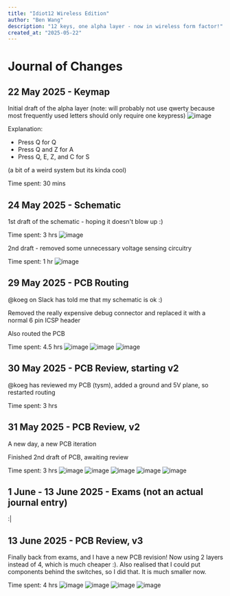 ```yaml
---
title: "Idiot12 Wireless Edition"
author: "Ben Wang"
description: "12 keys, one alpha layer - now in wireless form factor!"
created_at: "2025-05-22"
---
```


# Journal of Changes
## 22 May 2025 - Keymap
Initial draft of the alpha layer (note: will probably not use qwerty because most frequently used letters should only require one keypress)
![image](img/keymap1.png)

Explanation:
- Press Q for Q
- Press Q and Z for A
- Press Q, E, Z, and C for S

(a bit of a weird system but its kinda cool)

Time spent: 30 mins

## 24 May 2025 - Schematic
1st draft of the schematic - hoping it doesn't blow up :)

Time spent: 3 hrs
![image](img/schematicv1.png)

2nd draft - removed some unnecessary voltage sensing circuitry

Time spent: 1 hr
![image](img/schematicv2.png)

## 29 May 2025 - PCB Routing
@koeg on Slack has told me that my schematic is ok :)

Removed the really expensive debug connector and replaced it with a normal 6 pin ICSP header

Also routed the PCB

Time spent: 4.5 hrs
![image](img/pcbv1_1.png)
![image](img/pcbv1_2.png)
![image](img/pcbv1_3.png)

## 30 May 2025 - PCB Review, starting v2
@koeg has reviewed my PCB (tysm), added a ground and 5V plane, so restarted routing

Time spent: 3 hrs

## 31 May 2025 - PCB Review, v2
A new day, a new PCB iteration

Finished 2nd draft of PCB, awaiting review

Time spent: 3 hrs
![image](img/pcbv2_1.png)
![image](img/pcbv2_2.png)
![image](img/pcbv2_3.png)
![image](img/pcbv2_4.png)
![image](img/pcbv2_5.png)

## 1 June - 13 June 2025 - Exams (not an actual journal entry)
:|

## 13 June 2025 - PCB Review, v3
Finally back from exams, and I have a new PCB revision! Now using 2 layers instead of 4, which is much cheaper :). Also realised that I could put components behind the switches, so I did that. It is much smaller now.

Time spent: 4 hrs
![image](img/pcbv3_1.png)
![image](img/pcbv3_2.png)
![image](img/pcbv3_3.png)
![image](img/pcbv3_4.png)
